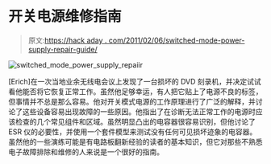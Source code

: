 # 开关电源维修指南

> 原文:[https://hack aday . com/2011/02/06/switched-mode-power-supply-repair-guide/](https://hackaday.com/2011/02/06/switched-mode-power-supply-repair-guide/)

![switched_mode_power_supply_repaiir](../Images/c964aa36bf8ba76292143fda08131e83.png "switched_mode_power_supply_repaiir")

[Erich]在一次当地业余无线电会议上发现了一台损坏的 DVD 刻录机，并决定试试看他能否将它恢复正常工作。虽然他足够幸运，有人把它贴上了电源不良的标签，但事情并不总是那么容易。他对开关模式电源的工作原理进行了广泛的解释，并讨论了这些设备容易出现故障的一些原因。他指出了在诊断无法正常工作的电源时应该检查的几个常见组件和区域。虽然明显凸出的电容器很容易识别，但他讨论了 ESR 仪的必要性，并使用一个套件模型来测试没有任何可见损坏迹象的电容器。虽然他的一些演练可能是有电路板翻新经验的读者的基本知识，但它对那些不熟悉电子故障排除和维修的人来说是一个很好的指南。